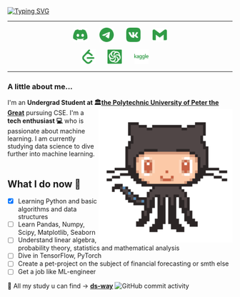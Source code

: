 <!-- Intro part -->
<!-- Typing SVG - https://github.com/DenverCoder1/readme-typing-svg -->

[![Typing SVG](https://readme-typing-svg.herokuapp.com?font=B612&color=309C46&size=60&center=true&vCenter=true&width=850&height=100&lines=Hello+there%2C+I'm..;+%F0%9F%91%8B+My+name+is+Hanabiraa+%F0%9F%8C%B2;%F0%9F%8C%B2%F0%9F%8C%B1%F0%9F%8C%B3++%F0%9F%8C%BF%F0%9F%8C%B2%F0%9F%8C%B2+%E2%98%98%EF%B8%8F%F0%9F%8C%B3++%F0%9F%8D%80+%F0%9F%8C%B2+)](https://git.io/typing-svg)

***

<!-- Social icons section -->
<p align="center">
  <a href="https://discordapp.com/users/734106915302408244/"><img width="32px" alt="discord profile" title="discord profile" src="assets/discord.svg"></a>
  &#8287;&#8287;&#8287;&#8287;&#8287;
  <a href="https://t.me/Hanabira1"><img width="32px" alt="telegram profile" title="telegram profile" src="assets/telegram.svg"></a>
  &#8287;&#8287;&#8287;&#8287;&#8287;
  <a href="https://vk.com/hogsik"><img width="32px" alt="vk profile" title="vk profile" src="assets/vk.svg"/></a>
  &#8287;&#8287;&#8287;&#8287;&#8287;
  <a href="mailto:workflow.elec@gmail.com"><img width="32px" alt="contact me by email" title="contact me by email" src="assets/gmail.svg"/></a>
</p>

<p align="center">
  <a href="https://leetcode.com/Hogs/"><img width="32px" alt="leetcode profile", titile="leetcode profile" src="assets/leetcode.svg"></a>
  &#8287;&#8287;&#8287;&#8287;&#8287;
  <a href="https://www.codewars.com/users/Seikoo"><img width="32px" alt="codewars profile" title="codewars profile" src="assets/codewars.svg"></a>
  &#8287;&#8287;&#8287;&#8287;&#8287;
  <a href="https://www.kaggle.com/hanabira"><img width="32px" alt="kaggle profile" title="kaggle profile" src="assets/kaggle.svg"/></a>
  &#8287;&#8287;&#8287;&#8287;&#8287;
</p>

***

<!-- Bio part -->
### A little about me...
I'm an **Undergrad Student at 🏛[the Polytechnic University of Peter the Great](https://english.spbstu.ru/)** pursuing CSE. <img src="assets/octocat-anime.gif" width="300" align=right> I'm a **tech enthusiast 💻** who is passionate about machine learning. I am currently studying data science to dive further into machine learning.<br/><br/>  

<!-- My targets -->
## What I do now 🌱

- [x] Learning Python and basic algorithms and data structures
- [ ] Learn Pandas, Numpy, Scipy, Matplotlib, Seaborn
- [ ] Understand linear algebra, probability theory, statistics and mathematical analysis
- [ ] Dive in TensorFlow, PyTorch
- [ ] Create a pet-project on the subject of financial forecasting or smth else
- [ ] Get a job like ML-engineer

🌱 All my study u can find -> **[ds-way](https://github.com/Hanabiraa/ds-way)** ![GitHub commit activity](https://img.shields.io/github/commit-activity/m/Hanabiraa/ds-way?color=green&label=commits%20to%20the%20repo&logoColor=green&style=flat-square)
